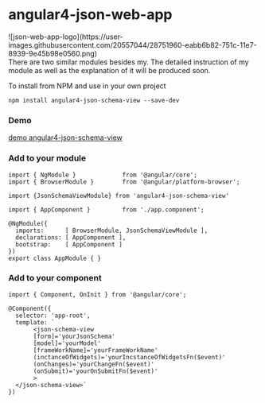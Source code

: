 # angular4-json-web-app
<div style="margin:auto;">
![json-web-app-logo](https://user-images.githubusercontent.com/20557044/28751960-eabb6b82-751c-11e7-8939-9e45b98e0560.png)
</div>
There are two similar modules besides my. The detailed instruction of my module as well as the explanation of it will be produced soon.

To install from NPM and use in your own project
```
npm install angular4-json-schema-view --save-dev
```

### Demo
<a href="https://github.com/Freest10/demo-angular4-json-schema-view">demo angular4-json-schema-view</a>

### Add to your module

```
import { NgModule }             from '@angular/core';
import { BrowserModule }        from '@angular/platform-browser';

import {JsonSchemaViewModule} from 'angular4-json-schema-view'

import { AppComponent }         from './app.component';

@NgModule({
  imports:      [ BrowserModule, JsonSchemaViewModule ],
  declarations: [ AppComponent ],
  bootstrap:    [ AppComponent ]
})
export class AppModule { }
```

### Add to your component
```
import { Component, OnInit } from '@angular/core';

@Component({
  selector: 'app-root',
  template: `
       <json-schema-view
       [form]='yourJsonSchema'
       [model]='yourModel'
       [frameWorkName]='yourFrameWorkName'
       (inctanceOfWidgets)='yourIncstanceOfWidgetsFn($event)'
       (onChanges)='yourChangeFn($event)'
       (onSubmit)='yourOnSubmitFn($event)'
       >
  </json-schema-view>`
})
```
